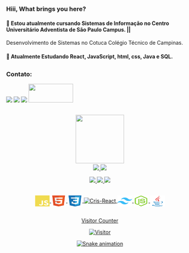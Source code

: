 ### Hiii, What brings you here? 

#### 🌱 Estou atualmente cursando Sistemas de Informação no Centro Universitário Adventista de São Paulo Campus. ||
Desenvolvimento de Sistemas no Cotuca Colégio Técnico de Campinas.
#### 🧾 Atualmente Estudando React, JavaScript, html, css, Java e SQL.

##

### Contato:
<a href = "mailto:cristiavaet@gmail.com"><img src="https://img.shields.io/badge/-Gmail-%23333?style=for-the-badge&logo=gmail&logoColor=white" target="_blank"></a>
<a href="https://www.linkedin.com/in/cristian-c-6b2156224" target="_blank"><img src="https://img.shields.io/badge/-LinkedIn-%230077B5?style=for-the-badge&logo=linkedin&logoColor=white" target="_blank"></a>
<a href = "https://www.instagram.com/cristiancaetano.s/"><img src="https://img.shields.io/badge/Instagram-E4405F?style=for-the-badge&logo=instagram&logoColor=white" target="_blank"></a> 
<img src="https://github.com/rajput2107/rajput2107/blob/master/Assets/Handshake.gif" width="120px" height="50px">

##

<div align="center">
  <img src="https://github.com/rajput2107/rajput2107/blob/master/Assets/Developer.gif" width="130px" height="130px">
</div>

<div align="center">
  <a href="https://github.com/cristiancaetano29">
  <img height="180em" src="https://github-readme-stats.vercel.app/api/top-langs/?username=cristiancaetano29&layout=compact&langs_count=7&theme=gotham"/>
  <img height="180em" src="https://github-readme-stats.vercel.app/api?username=cristiancaetano29&show_icons=true&theme=gotham&include_all_commits=true&count_private=true"/>
    
![](http://github-profile-summary-cards.vercel.app/api/cards/repos-per-language?username=cristiancaetano29&hide=Html&theme=nord_dark)
![](http://github-profile-summary-cards.vercel.app/api/cards/most-commit-language?username=cristiancaetano29&theme=nord_dark)
![](http://github-profile-summary-cards.vercel.app/api/cards/profile-details?username=cristiancaetano29&theme=nord_dark)
  
  
  
<div style="display: inline_block" align="center"><br>
  <img align="center" alt="Cris-Js" height="30" width="40" src="https://raw.githubusercontent.com/devicons/devicon/master/icons/javascript/javascript-plain.svg">
  <img align="center" alt="Cris-HTML" height="30" width="40" src="https://raw.githubusercontent.com/devicons/devicon/master/icons/html5/html5-original.svg">
  <img align="center" alt="Cris-CSS" height="30" width="40" src="https://raw.githubusercontent.com/devicons/devicon/master/icons/css3/css3-original.svg">
  <img align="center" alt="Cris-React" width="40" src="https://cdn.jsdelivr.net/gh/devicons/devicon/icons/react/react-original-wordmark.svg">
  <img align="center" alt="Cris-Tailwind" height="30" width="40" src="https://github.com/devicons/devicon/blob/master/icons/tailwindcss/tailwindcss-plain.svg">
  <img align="center" alt="Cris-Node" height="30" width="40" src="https://github.com/devicons/devicon/blob/master/icons/nodejs/nodejs-plain.svg">
  <img align="center" alt="Cris-Java" height="30" width="40" src="https://github.com/devicons/devicon/blob/master/icons/java/java-original.svg">
</div>

##

<div align="center"> 
  <p>Visitor Counter</p>
  <img src="https://profile-counter.glitch.me/cristiancaetano29/count.svg" alt="Visitor" title="Visitor"/> 
  
  ![Snake animation](https://github.com/cristiancaetano29/cristiancaetano29/blob/output/github-contribution-grid-snake.svg) 
</div>
